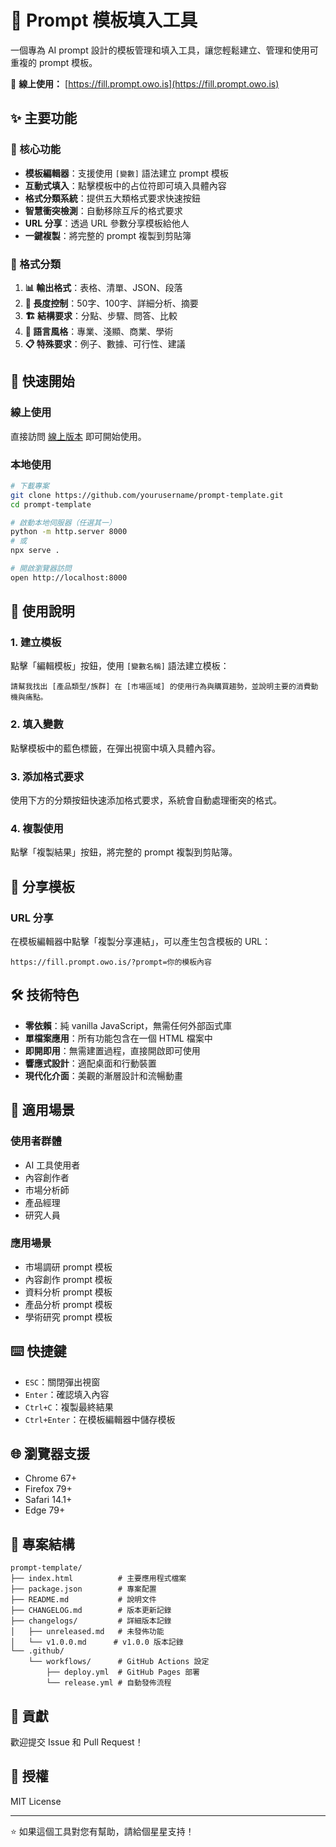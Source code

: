 # 📝 Prompt 模板填入工具

一個專為 AI prompt 設計的模板管理和填入工具，讓您輕鬆建立、管理和使用可重複的 prompt 模板。

🔗 **線上使用：** [https://fill.prompt.owo.is](https://fill.prompt.owo.is)

## ✨ 主要功能

### 🎯 核心功能
- **模板編輯器**：支援使用 `[變數]` 語法建立 prompt 模板
- **互動式填入**：點擊模板中的占位符即可填入具體內容
- **格式分類系統**：提供五大類格式要求快速按鈕
- **智慧衝突檢測**：自動移除互斥的格式要求
- **URL 分享**：透過 URL 參數分享模板給他人
- **一鍵複製**：將完整的 prompt 複製到剪貼簿

### 🎨 格式分類
1. **📊 輸出格式**：表格、清單、JSON、段落
2. **📏 長度控制**：50字、100字、詳細分析、摘要
3. **🏗️ 結構要求**：分點、步驟、問答、比較
4. **🎯 語言風格**：專業、淺顯、商業、學術
5. **📋 特殊要求**：例子、數據、可行性、建議

## 🚀 快速開始

### 線上使用
直接訪問 [線上版本](https://fill.prompt.owo.is) 即可開始使用。

### 本地使用
```bash
# 下載專案
git clone https://github.com/yourusername/prompt-template.git
cd prompt-template

# 啟動本地伺服器（任選其一）
python -m http.server 8000
# 或
npx serve .

# 開啟瀏覽器訪問
open http://localhost:8000
```

## 📖 使用說明

### 1. 建立模板
點擊「編輯模板」按鈕，使用 `[變數名稱]` 語法建立模板：

```
請幫我找出 [產品類型/族群] 在 [市場區域] 的使用行為與購買趨勢，並說明主要的消費動機與痛點。
```

### 2. 填入變數
點擊模板中的藍色標籤，在彈出視窗中填入具體內容。

### 3. 添加格式要求
使用下方的分類按鈕快速添加格式要求，系統會自動處理衝突的格式。

### 4. 複製使用
點擊「複製結果」按鈕，將完整的 prompt 複製到剪貼簿。

## 🔗 分享模板

### URL 分享
在模板編輯器中點擊「複製分享連結」，可以產生包含模板的 URL：
```
https://fill.prompt.owo.is/?prompt=你的模板內容
```

## 🛠 技術特色

- **零依賴**：純 vanilla JavaScript，無需任何外部函式庫
- **單檔案應用**：所有功能包含在一個 HTML 檔案中
- **即開即用**：無需建置過程，直接開啟即可使用
- **響應式設計**：適配桌面和行動裝置
- **現代化介面**：美觀的漸層設計和流暢動畫

## 🎯 適用場景

### 使用者群體
- AI 工具使用者
- 內容創作者
- 市場分析師
- 產品經理
- 研究人員

### 應用場景
- 市場調研 prompt 模板
- 內容創作 prompt 模板
- 資料分析 prompt 模板
- 產品分析 prompt 模板
- 學術研究 prompt 模板

## ⌨️ 快捷鍵

- `ESC`：關閉彈出視窗
- `Enter`：確認填入內容
- `Ctrl+C`：複製最終結果
- `Ctrl+Enter`：在模板編輯器中儲存模板

## 🌐 瀏覽器支援

- Chrome 67+
- Firefox 79+
- Safari 14.1+
- Edge 79+

## 📁 專案結構

```
prompt-template/
├── index.html          # 主要應用程式檔案
├── package.json        # 專案配置
├── README.md           # 說明文件
├── CHANGELOG.md        # 版本更新記錄
├── changelogs/         # 詳細版本記錄
│   ├── unreleased.md   # 未發佈功能
│   └── v1.0.0.md      # v1.0.0 版本記錄
└── .github/
    └── workflows/      # GitHub Actions 設定
        ├── deploy.yml  # GitHub Pages 部署
        └── release.yml # 自動發佈流程
```

## 🤝 貢獻

歡迎提交 Issue 和 Pull Request！

## 📄 授權

MIT License

---

⭐ 如果這個工具對您有幫助，請給個星星支持！